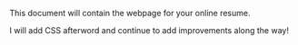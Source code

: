 This document will contain the webpage for your online resume.

I will add CSS afterword and continue to add improvements along the way!